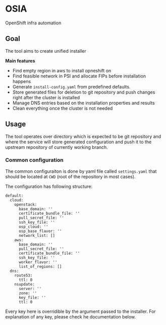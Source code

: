 # OSIA

OpenShift infra automation

## Goal

The tool aims to create unified installer 

__Main features__

* Find empty region in aws to install opneshift on
* Find feasible network in PSI and allocate FIPs before installation happens
* Generate `install-config.yaml` from predefined defaults.
* Store generated files for deletion to git repository and push changes right after the cluster is installed
* Manage DNS entries based on the installation properties and results
* Clean everything once the cluster is not needed




## Usage

The tool operates over directory which is expected to be git repository and where the service will
store generated configuration and push it to the upstream repository of currently working branch.

### Common configuration

The common configuraiton is done by yaml file called `settings.yaml` that should be located at
`CWD` (root of the repository in most cases).

The configuration has following structure:

```
default:
  cloud:
    openstack:
      base_domain: ''
      certificate_bundle_file: ''
      pull_secret_file: ''
      ssh_key_file: ''
      osp_cloud: ''
      osp_base_flavor: ''
      network_list: []
    aws:
      base_domain: ''
      pull_secret_file: ''
      certificate_bundle_file: ''
      ssh_key_file: ''
      worker_flavor: '' 
      list_of_regions: []
  dns:
    route53:
      ttl: 0
    nsupdate:
      server: ''
      zone: ''
      key_file: ''
      ttl: 0 
```

Every key here is overridible by the argument passed to the installer.
For explanation of any key, please check he documentation below.

